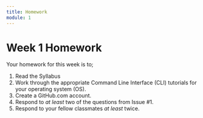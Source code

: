 ```yaml
---
title: Homework
module: 1
---
```


# Week 1 Homework

Your homework for this week is to;

1. Read the Syllabus
2. Work through the appropriate Command Line Interface (CLI) tutorials for your operating system (OS).
3. Create a GitHub.com account.
4. Respond to _at least_ two of the questions from Issue #1.
5. Respond to your fellow classmates _at least_ twice.
